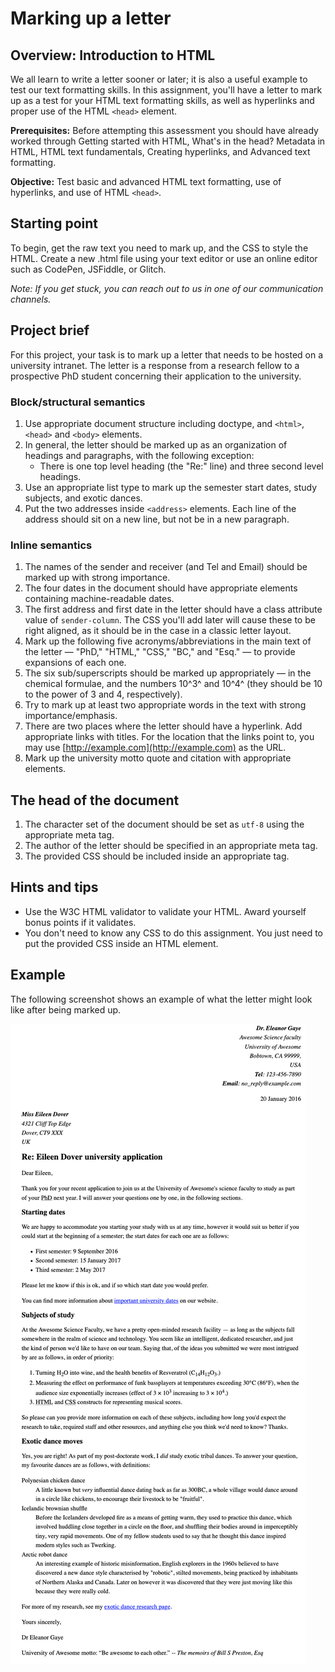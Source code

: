 # Marking up a letter

## Overview: Introduction to HTML

We all learn to write a letter sooner or later; it is also a useful example to test our text formatting skills. In this assignment, you'll have a letter to mark up as a test for your HTML text formatting skills, as well as hyperlinks and proper use of the HTML `<head>` element.

**Prerequisites:** Before attempting this assessment you should have already worked through Getting started with HTML, What's in the head? Metadata in HTML, HTML text fundamentals, Creating hyperlinks, and Advanced text formatting.

**Objective:** Test basic and advanced HTML text formatting, use of hyperlinks, and use of HTML `<head>`.

## Starting point

To begin, get the raw text you need to mark up, and the CSS to style the HTML. Create a new .html file using your text editor or use an online editor such as CodePen, JSFiddle, or Glitch.

*Note: If you get stuck, you can reach out to us in one of our communication channels.*

## Project brief

For this project, your task is to mark up a letter that needs to be hosted on a university intranet. The letter is a response from a research fellow to a prospective PhD student concerning their application to the university.

### Block/structural semantics

1. Use appropriate document structure including doctype, and `<html>`, `<head>` and `<body>` elements.
2. In general, the letter should be marked up as an organization of headings and paragraphs, with the following exception:
    - There is one top level heading (the "Re:" line) and three second level headings.
3. Use an appropriate list type to mark up the semester start dates, study subjects, and exotic dances.
4. Put the two addresses inside `<address>` elements. Each line of the address should sit on a new line, but not be in a new paragraph.

### Inline semantics

1. The names of the sender and receiver (and Tel and Email) should be marked up with strong importance.
2. The four dates in the document should have appropriate elements containing machine-readable dates.
3. The first address and first date in the letter should have a class attribute value of `sender-column`. The CSS you'll add later will cause these to be right aligned, as it should be in the case in a classic letter layout.
4. Mark up the following five acronyms/abbreviations in the main text of the letter — "PhD," "HTML," "CSS," "BC," and "Esq." — to provide expansions of each one.
5. The six sub/superscripts should be marked up appropriately — in the chemical formulae, and the numbers 10^3^ and 10^4^ (they should be 10 to the power of 3 and 4, respectively).
6. Try to mark up at least two appropriate words in the text with strong importance/emphasis.
7. There are two places where the letter should have a hyperlink. Add appropriate links with titles. For the location that the links point to, you may use [http://example.com](http://example.com) as the URL.
8. Mark up the university motto quote and citation with appropriate elements.

## The head of the document

1. The character set of the document should be set as `utf-8` using the appropriate meta tag.
2. The author of the letter should be specified in an appropriate meta tag.
3. The provided CSS should be included inside an appropriate tag.

## Hints and tips

- Use the W3C HTML validator to validate your HTML. Award yourself bonus points if it validates.
- You don't need to know any CSS to do this assignment. You just need to put the provided CSS inside an HTML element.

## Example

The following screenshot shows an example of what the letter might look like after being marked up.

![Example Screenshot](letter-update.png)

